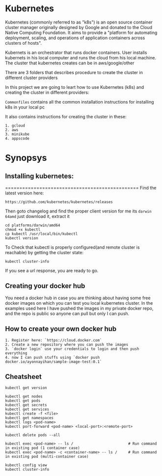 # Kubernetes

Kubernetes (commonly referred to as "k8s") is an open source container cluster manager originally designed by Google and donated to the Cloud Native Computing Foundation. It aims to provide a "platform for automating deployment, scaling, and operations of application containers across clusters of hosts".

Kubernets is an orchestrator that runs docker containers. User installs kubernets in his local computer and runs the cloud from his local machine. The cluster that kubernetes creates can be in aws/google/other

There are 3 folders that describes procedure to create the cluster in different cluster providers

In this project we are going to leart how to use Kubernetes (k8s) and creating the cluster in different providers:

`Commonfiles` contains all the common installation instructions for installing k8s in your local pc

It also contains instructions for creating the cluster in these:

	1. gcloud
	2. aws
	3. minikube
	4. appscode
	

# Synopsys

## Installing kubernetes:
===============================================
Find the latest version here:
```
https://github.com/kubernetes/kubernetes/releases
```

Then goto changelog and find the proper client version for me its `darwin 64amd` just download it, extract it
```
cd platforms/darwin/amd64
chmod +x kubectl
cp kubectl /usr/local/bin/kubectl
kubectl version
```

To Check that kubectl is properly configured(and remote cluster is reachable) by getting the cluster state:
```
kubectl cluster-info
```
If you see a url response, you are ready to go.


	
## Creating your docker hub

You need a docker hub in case you are thinking about having some free docker images on which you can test you local kubernetes cluster. In the examples used here I have pushed the images in my private docker repo, and the repo is public so anyone can pull but only I can push.


## How to create your own docker hub

	1. Register here: `https://cloud.docker.com`
	2. Create a new repository where you can push the images
	3. `docker login` use your credentials to login and then push everything
	4. now I can push stuffs using `docker push docker.io/ayonnayihan/sample-image-test:0.1`


## Cheatsheet
```
kubectl get version

kubectl get nodes
kubectl get pods
kubectl get secrets
kubectl get services
kubectl create -f <file>
kubectl get namespaces
kubectl logs <pod-name> 
kubectl port-forward <pod-name> <local-port>:<remote-port>

kubectl delete pods --all

kubectl exec <pod-name> -- ls /                         # Run command in existing pod (1 container case)
kubectl exec <pod-name> -c <container-name> -- ls /     # Run command in existing pod (multi-container case)

kubectl config view
kubectl cluster-info
```
